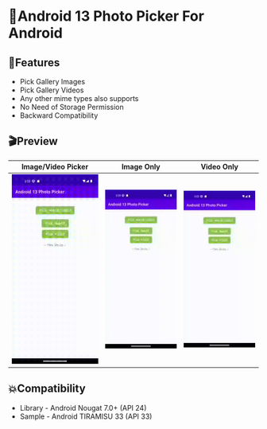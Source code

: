 # 📸Android 13 Photo Picker For Android


## ‍🏍Features

* Pick Gallery Images
* Pick Gallery Videos
* Any other mime types also supports
* No Need of Storage Permission
* Backward Compatibility

## 🎬Preview


   Image/Video Picker    |         Image Only      |       Video Only        |
:-------------------------:|:-------------------------:|:-------------------------:
![](https://github.com/tonytomy143/Android-13-Photo-Picker/blob/master/Android13PhotoPicker/screenshots/image_video.gif)  |  ![](https://github.com/tonytomy143/Android-13-Photo-Picker/blob/master/Android13PhotoPicker/screenshots/image.gif)  |  ![](https://github.com/tonytomy143/Android-13-Photo-Picker/blob/master/Android13PhotoPicker/screenshots/video.gif)

## 💥Compatibility

  * Library - Android Nougat 7.0+ (API 24)
  * Sample - Android TIRAMISU 33 (API 33)